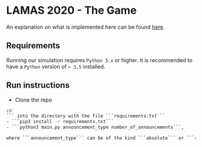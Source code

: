 # LAMAS 2020 - The Game

An explanation on what is implemented here can be found [here](https://lamas-2020.web.app/).

## Requirements
Running our simulation requires ```Python 3.x``` or higher. It is recommended to have a ```Python``` version of ```> 3.5``` installed.

## Run instructions
- Clone the repo
```bash 
cd
``` into the directory with the file ```requirements.txt```
- ```pip3 install -r requirements.txt```
- ```python3 main.py announcement_type number_of_announcements```,

where ```announcement_type``` can be of the kind ```absolute``` or ```range``` or ```none```. The ```number_of_announcements``` can be any of 1, 2 or 3.

